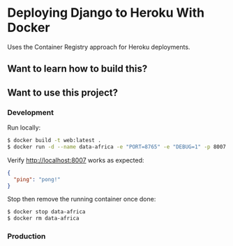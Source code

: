 # Deploying Django to Heroku With Docker

Uses the Container Registry approach for Heroku deployments.

## Want to learn how to build this?



## Want to use this project?

### Development

Run locally:

```sh
$ docker build -t web:latest .
$ docker run -d --name data-africa -e "PORT=8765" -e "DEBUG=1" -p 8007:8765 web:latest
```

Verify [http://localhost:8007](http://localhost:8007) works as expected:

```json
{
  "ping": "pong!"
}
```

Stop then remove the running container once done:

```sh
$ docker stop data-africa
$ docker rm data-africa
```

### Production


